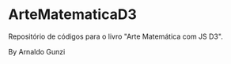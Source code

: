 # ArteMatematicaD3

Repositório de códigos para o livro "Arte Matemática com JS D3".


By Arnaldo Gunzi

